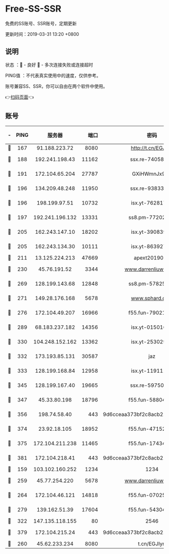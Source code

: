 # Free-SS-SSR

免费的SS账号、SSR账号，定期更新

更新时间：2019-03-31 13:20 +0800

## 说明

状态     ：🙂 - 良好 🙁 - 多次连接失败或连接超时

PING值   ：不代表真实使用中的速度，仅供参考。

账号兼容SS、SSR，你可以自由在两个软件中使用。

👉[扫码页面](https://liesauer.github.io/Free-SS-SSR/)👈

## 账号

|-|PING|服务器|端口|密码|加密方式|区域|
|:----:|:----:|:-----:|-----:|:----:|:----:|:----:|
|🙂|167|91.188.223.72|8080|http://t.cn/EGJIyrl|rc4-md5|RU|
|🙂|188|192.241.198.43|11162|ssx.re-74058844|aes-256-cfb|US|
|🙂|191|172.104.65.204|27787|GXiHWmnJx94S|aes-256-cfb|JP|
|🙂|196|134.209.48.248|11950|ssx.re-93833842|aes-256-cfb|US|
|🙂|196|198.199.97.51|10732|isx.yt-76281736|aes-256-cfb|US|
|🙂|197|192.241.196.132|13331|ss8.pm-77202477|aes-256-cfb|US|
|🙂|205|162.243.147.10|18202|isx.yt-39083950|aes-256-cfb|US|
|🙂|205|162.243.134.30|10111|isx.yt-86392751|aes-256-cfb|US|
|🙂|211|13.125.224.213|47669|apext2019001|chacha20|KR|
|🙂|230|45.76.191.52|3344|www.darrenliuwei.com|aes-256-cfb|JP|
|🙂|269|128.199.143.68|12848|ss8.pm-57825302|aes-256-cfb|SG|
|🙂|271|149.28.176.168|5678|www.sphard.com|aes-256-cfb|AU|
|🙂|276|172.104.49.207|16966|f55.fun-79021247|aes-256-cfb|SG|
|🙂|289|68.183.237.182|14356|isx.yt-01501633|aes-256-cfb|SG|
|🙂|330|104.248.152.162|13362|isx.yt-25302906|aes-256-cfb|SG|
|🙂|332|173.193.85.131|30587|jaz|aes-256-cfb|US|
|🙂|333|128.199.168.84|12958|isx.yt-11911105|aes-256-cfb|SG|
|🙂|345|128.199.167.40|19665|ssx.re-59750584|aes-256-cfb|SG|
|🙂|347|45.33.80.198|18796|f55.fun-58804733|aes-256-cfb|US|
|🙂|356|198.74.58.40|443|9d6cceaa373bf2c8acb22e60b6a58be6|aes-256-cfb|US|
|🙂|374|23.92.18.105|18952|f55.fun-47152310|aes-256-cfb|US|
|🙂|375|172.104.211.238|11465|f55.fun-17434247|aes-256-cfb|US|
|🙂|381|172.104.218.41|443|9d6cceaa373bf2c8acb22e60b6a58be6|aes-256-cfb|US|
|🙂|159|103.102.160.252|1234|1234|rc4-md5|JP|
|🙂|259|45.77.254.220|5678|www.darrenliuwei.com|aes-256-cfb|SG|
|🙂|264|172.104.46.121|14818|f55.fun-07025782|aes-256-cfb|SG|
|🙂|279|139.162.51.39|17604|f55.fun-54304420|aes-256-cfb|SG|
|🙂|322|147.135.118.155|80|2546|chacha20|US|
|🙂|379|172.104.215.24|443|9d6cceaa373bf2c8acb22e60b6a58be6|aes-256-cfb|US|
|🙁|260|45.62.233.234|8080|t.cn/EGJIyrl|rc4-md5|CA|
